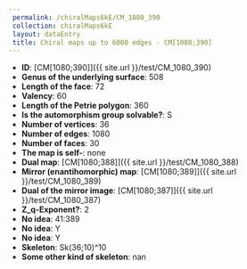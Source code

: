 ```yaml
--- 
 permalink: /chiralMaps6kE/CM_1080_390 
 collection: chiralMaps6kE
 layout: dataEntry
 title: Chiral maps up to 6000 edges - CM[1080;390]
---
```


- **ID**: [CM[1080;390]]({{ site.url }}/test/CM_1080_390)
- **Genus of the underlying surface**: 508
- **Length of the face**: 72
- **Valency**: 60
- **Length of the Petrie polygon**: 360
- **Is the automorphism group solvable?**: S
- **Number of vertices**: 36
- **Number of edges**: 1080
- **Number of faces**: 30
- **The map is self-**: none
- **Dual map**: [CM[1080;388]]({{ site.url }}/test/CM_1080_388)
- **Mirror (enantihomorphic) map**: [CM[1080;389]]({{ site.url }}/test/CM_1080_389)
- **Dual of the mirror image**: [CM[1080;387]]({{ site.url }}/test/CM_1080_387)
- **Z_q-Exponent?**: 2
- **No idea**:  41:389
- **No idea**: Y
- **No idea**: Y
- **Skeleton**: Sk(36;10)^10
- **Some other kind of skeleton**: nan
